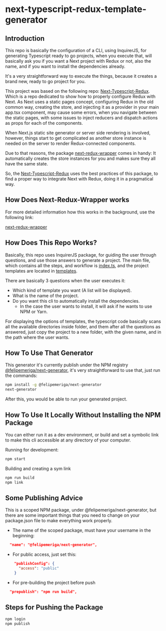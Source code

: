 # next-typescript-redux-template-generator

## Introduction

This repo is basically the configuration of a CLI, using InquirerJS, for generating Typescript
ready to go projects, when you execute that, will basically ask you if you want a Next project with
Redux or not, also the name, and if you want to install the dependencies already.

It's a very straightforward way to execute the things, because it creates a brand new, ready to go
project for you.

This project was based on the following repo:
[Next-Typescript-Redux](https://github.com/felipemeriga/next-typescript-redux-template). Which
is a repo dedicated to show how to properly configure Redux with Next. As Next uses a static
pages concept, configuring Redux in the old common way, creating the store, and injecting it as a provider in 
your main app.tsx component, may cause some errors, when you navigate between the static pages, with some issues
to inject reducers and dispatch actions as props for each of the components.

When Next.js static site generator or server side rendering is involved, however, things start to get complicated as another store instance is needed on the server to render Redux-connected components.

Due to that reasons, the package [next-redux-wrapper](https://github.com/kirill-konshin/next-redux-wrapper) comes in handy: It automatically creates the store instances for you and makes sure they all have the same state.

So, the [Next-Typescript-Redux](https://github.com/felipemeriga/next-typescript-redux-template) uses the best practices of 
this package, to find a proper way to integrate Next with Redux, doing it in a pragmatical way.


## How Does Next-Redux-Wrapper works

For more detailed information how this works in the background, use the following link:

[next-redux-wrapper](https://github.com/kirill-konshin/next-redux-wrapper) 


## How Does This Repo Works?

Basically, this repo uses InquirerJS package, for guiding the user through questions, and use those
answers to generate a project. The main file, which contains all the steps, and workflow is
[index.ts](/src/index.ts), and the project templates are located in [templates](src/templates/).

There are basically 3 questions when the user executes it:
- Which kind of template you want (A list will be displayed).
- What is the name of the project.
- Do you want this cli to automatically install the dependencies.
    - In the case the user wants to install, it will ask if he wants to use NPM or Yarn.
    

For displaying the options of templates, the typescript code basically scans all the available directories
inside [](src/templates) folder, and them after all the questions as answered, just copy the project to a new folder,
with the given name, and in the path where the user wants.

## How To Use That Generator

This generator it's currently publish under the NPM registry [@felipemeriga/next-generator](https://www.npmjs.com/package/@felipemeriga/next-generator),
it's very straightforward to use that, just run the commands:
```bash
npm install -g @felipemeriga/next-generator
next-generator
```

After this, you would be able to run your generated project.

## How To Use It Locally Without Installing the NPM Package

You can either run it as a dev environment, or build and set a symbolic link to
make this cli accessible at any directory of your computer.

Running for development:
```bash
npm start
```

Building and creating a sym link
```bash
npm run build
npm link
```

## Some Publishing Advice

This is a scoped NPM package, under @felipemeriga/next-generator, but there are some important things
that you need to change on your package.json file to make everything work properly.

- The name of the scoped package, must have your username in the beginning:
```json
  "name": "@felipemeriga/next-generator",
```

- For public access, just set this:
```json
    "publishConfig": {
      "access": "public"
    }
```

- For pre-building the project before push
```json
  "prepublish": "npm run build",
```

## Steps for Pushing the Package
```bash
npm login
npm publish
```
